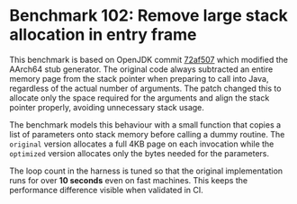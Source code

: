 # Benchmark 102: Remove large stack allocation in entry frame

This benchmark is based on OpenJDK commit [72af507](https://github.com/openjdk/jdk/commit/72af50709932f24a4492ce74fb4c8ec9c04dc84f) which modified the AArch64 stub generator. The original code always subtracted an entire memory page from the stack pointer when preparing to call into Java, regardless of the actual number of arguments. The patch changed this to allocate only the space required for the arguments and align the stack pointer properly, avoiding unnecessary stack usage.

The benchmark models this behaviour with a small function that copies a list of
parameters onto stack memory before calling a dummy routine. The `original`
version allocates a full 4KB page on each invocation while the `optimized`
version allocates only the bytes needed for the parameters.

The loop count in the harness is tuned so that the original implementation runs
for over **10 seconds** even on fast machines. This keeps the performance
difference visible when validated in CI.

